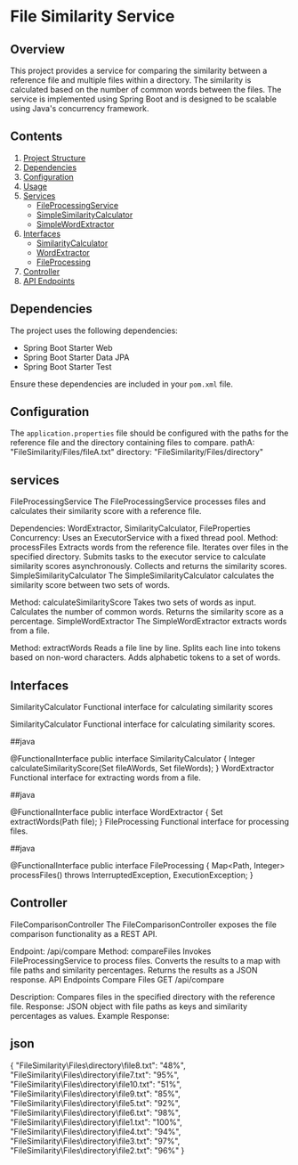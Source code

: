 # File Similarity Service

## Overview
This project provides a service for comparing the similarity between a reference file and multiple files within a directory. The similarity is calculated based on the number of common words between the files. The service is implemented using Spring Boot and is designed to be scalable using Java's concurrency framework.

##  Contents
1. [Project Structure](#project-structure)
2. [Dependencies](#dependencies)
3. [Configuration](#configuration)
4. [Usage](#usage)
5. [Services](#services)
    - [FileProcessingService](#fileprocessingservice)
    - [SimpleSimilarityCalculator](#simplesimilaritycalculator)
    - [SimpleWordExtractor](#simplewordextractor)
6. [Interfaces](#interfaces)
    - [SimilarityCalculator](#similaritycalculator)
    - [WordExtractor](#wordextractor)
    - [FileProcessing](#fileprocessing)
7. [Controller](#controller)
8. [API Endpoints](#api-endpoints)


## Dependencies
The project uses the following dependencies:
- Spring Boot Starter Web
- Spring Boot Starter Data JPA
- Spring Boot Starter Test

Ensure these dependencies are included in your `pom.xml` file.

## Configuration
The `application.properties` file should be configured with the paths for the reference file and the directory containing files to compare.
  pathA: "FileSimilarity/Files/fileA.txt"
  directory: "FileSimilarity/Files/directory"

 ## services
FileProcessingService
The FileProcessingService processes files and calculates their similarity score with a reference file.

Dependencies: WordExtractor, SimilarityCalculator, FileProperties
Concurrency: Uses an ExecutorService with a fixed thread pool.
Method: processFiles
Extracts words from the reference file.
Iterates over files in the specified directory.
Submits tasks to the executor service to calculate similarity scores asynchronously.
Collects and returns the similarity scores.
SimpleSimilarityCalculator
The SimpleSimilarityCalculator calculates the similarity score between two sets of words.

Method: calculateSimilarityScore
Takes two sets of words as input.
Calculates the number of common words.
Returns the similarity score as a percentage.
SimpleWordExtractor
The SimpleWordExtractor extracts words from a file.

Method: extractWords
Reads a file line by line.
Splits each line into tokens based on non-word characters.
Adds alphabetic tokens to a set of words.

## Interfaces

SimilarityCalculator
Functional interface for calculating similarity scores

SimilarityCalculator
Functional interface for calculating similarity scores.

##java


@FunctionalInterface
public interface SimilarityCalculator {
    Integer calculateSimilarityScore(Set<String> fileAWords, Set<String> fileWords);
}
WordExtractor
Functional interface for extracting words from a file.

##java

@FunctionalInterface
public interface WordExtractor {
    Set<String> extractWords(Path file);
}
FileProcessing
Functional interface for processing files.

##java

@FunctionalInterface
public interface FileProcessing {
    Map<Path, Integer> processFiles() throws InterruptedException, ExecutionException;
}

## Controller
FileComparisonController
The FileComparisonController exposes the file comparison functionality as a REST API.

Endpoint: /api/compare
Method: compareFiles
Invokes FileProcessingService to process files.
Converts the results to a map with file paths and similarity percentages.
Returns the results as a JSON response.
API Endpoints
Compare Files
GET /api/compare

Description: Compares files in the specified directory with the reference file.
Response: JSON object with file paths as keys and similarity percentages as values.
Example Response:

## json

{
    "FileSimilarity\\Files\\directory\\file8.txt": "48%",
    "FileSimilarity\\Files\\directory\\file7.txt": "95%",
    "FileSimilarity\\Files\\directory\\file10.txt": "51%",
    "FileSimilarity\\Files\\directory\\file9.txt": "85%",
    "FileSimilarity\\Files\\directory\\file5.txt": "92%",
    "FileSimilarity\\Files\\directory\\file6.txt": "98%",
    "FileSimilarity\\Files\\directory\\file1.txt": "100%",
    "FileSimilarity\\Files\\directory\\file4.txt": "94%",
    "FileSimilarity\\Files\\directory\\file3.txt": "97%",
    "FileSimilarity\\Files\\directory\\file2.txt": "96%"
}


  
